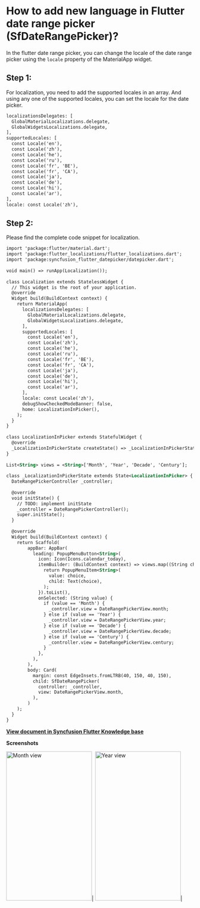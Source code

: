 # How to add new language in Flutter date range picker (SfDateRangePicker)?

In the flutter date range picker, you can change the locale of the date range picker using the `locale` property of the MaterialApp widget.

## Step 1:
For localization, you need to add the supported locales in an array. And using any one of the supported locales, you can set the locale for the date picker.

```xml
localizationsDelegates: [
  GlobalMaterialLocalizations.delegate,
  GlobalWidgetsLocalizations.delegate,
],
supportedLocales: [
  const Locale('en'),
  const Locale('zh'),
  const Locale('he'),
  const Locale('ru'),
  const Locale('fr', 'BE'),
  const Locale('fr', 'CA'),
  const Locale('ja'),
  const Locale('de'),
  const Locale('hi'),
  const Locale('ar'),
],
locale: const Locale('zh'),
```
 

## Step 2:
Please find the complete code snippet for localization.

```xml
import 'package:flutter/material.dart';
import 'package:flutter_localizations/flutter_localizations.dart';
import 'package:syncfusion_flutter_datepicker/datepicker.dart';
 
void main() => runApp(Localization());
 
class Localization extends StatelessWidget {
  // This widget is the root of your application.
  @override
  Widget build(BuildContext context) {
    return MaterialApp(
      localizationsDelegates: [
        GlobalMaterialLocalizations.delegate,
        GlobalWidgetsLocalizations.delegate,
      ],
      supportedLocales: [
        const Locale('en'),
        const Locale('zh'),
        const Locale('he'),
        const Locale('ru'),
        const Locale('fr', 'BE'),
        const Locale('fr', 'CA'),
        const Locale('ja'),
        const Locale('de'),
        const Locale('hi'),
        const Locale('ar'),
      ],
      locale: const Locale('zh'),
      debugShowCheckedModeBanner: false,
      home: LocalizationInPicker(),
    );
  }
}
 
class LocalizationInPicker extends StatefulWidget {
  @override
  _LocalizationInPickerState createState() => _LocalizationInPickerState();
}
 
List<String> views = <String>['Month', 'Year', 'Decade', 'Century'];
 
class _LocalizationInPickerState extends State<LocalizationInPicker> {
  DateRangePickerController _controller;
 
  @override
  void initState() {
    // TODO: implement initState
    _controller = DateRangePickerController();
    super.initState();
  }
 
  @override
  Widget build(BuildContext context) {
    return Scaffold(
        appBar: AppBar(
          leading: PopupMenuButton<String>(
            icon: Icon(Icons.calendar_today),
            itemBuilder: (BuildContext context) => views.map((String choice) {
              return PopupMenuItem<String>(
                value: choice,
                child: Text(choice),
              );
            }).toList(),
            onSelected: (String value) {
              if (value == 'Month') {
                _controller.view = DateRangePickerView.month;
              } else if (value == 'Year') {
                _controller.view = DateRangePickerView.year;
              } else if (value == 'Decade') {
                _controller.view = DateRangePickerView.decade;
              } else if (value == 'Century') {
                _controller.view = DateRangePickerView.century;
              }
            },
          ),
        ),
        body: Card(
          margin: const EdgeInsets.fromLTRB(40, 150, 40, 150),
          child: SfDateRangePicker(
            controller: _controller,
            view: DateRangePickerView.month,
          ),
        )
    );
  }
}
```
**[View document in Syncfusion Flutter Knowledge base](https://www.syncfusion.com/kb/11306/how-to-add-new-language-in-flutter-date-range-picker-sfdaterangepicker)**

**Screenshots**

<img alt="Month view"  src="http://www.syncfusion.com/uploads/user/kb/flut/flut-855/flut-855_img1.png" width="230" height="400" />|
<img alt="Year view"  src="http://www.syncfusion.com/uploads/user/kb/flut/flut-855/flut-855_img2.png" width="230" height="400" />|
